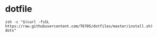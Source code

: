 # dotfile
```zsh -c "$(curl -fsSL https://raw.githubusercontent.com/T6705/dotfiles/master/install.sh) dots"```
